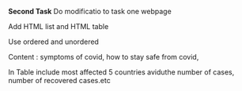 **Second Task**
Do modificatio to task one webpage

Add HTML list and HTML table 

Use ordered and unordered

Content : symptoms of covid, how to stay safe from covid,

In Table include most affected 5 countries aviduthe number of cases, number of recovered cases.etc
